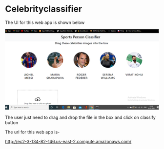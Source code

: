 # Celebrityclassifier


The UI for this web app is shown below



![](project1/images/1.png)




The user just need to drag and drop the file in the box and click on classify button



The url for this web app is-

http://ec2-3-134-82-146.us-east-2.compute.amazonaws.com/
